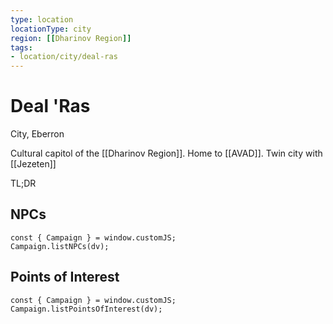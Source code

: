 ```yaml
---
type: location
locationType: city
region: [[Dharinov Region]]
tags: 
- location/city/deal-ras
---
```

# Deal 'Ras
City, Eberron

Cultural capitol of the [[Dharinov Region]]. 
Home to [[AVAD]].
Twin city with [[Jezeten]]

TL;DR

## NPCs

```dataviewjs
const { Campaign } = window.customJS;
Campaign.listNPCs(dv);
```

## Points of Interest

```dataviewjs
const { Campaign } = window.customJS;
Campaign.listPointsOfInterest(dv);
```
